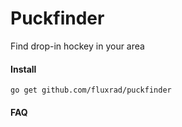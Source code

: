 Puckfinder
==========

Find drop-in hockey in your area

#### Install

```
go get github.com/fluxrad/puckfinder
```

#### FAQ


